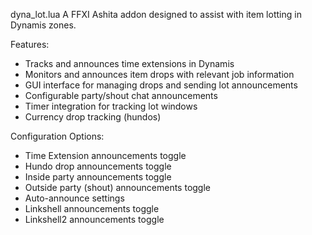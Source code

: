  dyna_lot.lua
 A FFXI Ashita addon designed to assist with item lotting in Dynamis zones.

 Features:
 - Tracks and announces time extensions in Dynamis
 - Monitors and announces item drops with relevant job information
 - GUI interface for managing drops and sending lot announcements
 - Configurable party/shout chat announcements
 - Timer integration for tracking lot windows
 - Currency drop tracking (hundos)

 Configuration Options:
 - Time Extension announcements toggle
 - Hundo drop announcements toggle
 - Inside party announcements toggle 
 - Outside party (shout) announcements toggle
 - Auto-announce settings
 - Linkshell announcements toggle
 - Linkshell2 announcements toggle
